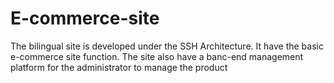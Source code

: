 # E-commerce-site
The bilingual site is developed under the SSH Architecture. It have the basic e-commerce site function. 
The site also have a banc-end management platform for the administrator to manage the product 
